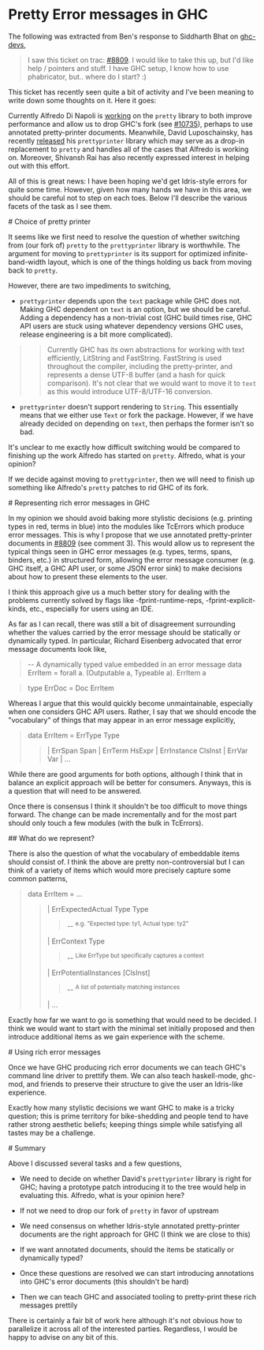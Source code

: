 # Pretty Error messages in GHC


The following was extracted from Ben's response to Siddharth Bhat on [ ghc-devs](https://mail.haskell.org/pipermail/ghc-devs/2017-June/014280.html),

>
> I saw this ticket on trac: [\#8809](https://gitlab.haskell.org//ghc/ghc/issues/8809).
> I would like to take this up, but I'd like help / pointers and stuff. I
> have GHC setup, I know how to use phabricator, but.. where do I start? :)


This ticket has recently seen quite a bit of activity and I've been
meaning to write down some thoughts on it. Here it goes:


Currently Alfredo Di Napoli is [ working](https://github.com/haskell/pretty/pull/43) on the `pretty` library to
both improve performance and allow us to drop GHC's fork (see [\#10735](https://gitlab.haskell.org//ghc/ghc/issues/10735)),
perhaps to use annotated pretty-printer documents. Meanwhile, David
Luposchainsky, has recently [ released](https://www.reddit.com/r/haskell/comments/6e62i5/ann_prettyprinter_10_ending_the_wadlerleijen_zoo/) his `prettyprinter` library
which may serve as a drop-in replacement to `pretty` and handles all of
the cases that Alfredo is working on. Moreover, Shivansh Rai has also
recently expressed interest in helping out with this effort.


All of this is great news: I have been hoping we'd get Idris-style
errors for quite some time. However, given how many hands we have in
this area, we should be careful not to step on each toes. Below I'll
describe the various facets of the task as I see them.


\# Choice of pretty printer


It seems like we first need to resolve the question of whether switching
from (our fork of) `pretty` to the `prettyprinter` library is
worthwhile. The argument for moving to `prettyprinter` is its support
for optimized infinite-band-width layout, which is one of the things
holding us back from moving back to `pretty`.


However, there are two impediments to switching,

- `prettyprinter` depends upon the `text` package while GHC does not.
  Making GHC dependent on `text` is an option, but we should be
  careful. Adding a dependency has a non-trivial cost (GHC build times
  rise, GHC API users are stuck using whatever dependency versions GHC
  uses, release engineering is a bit more complicated).

> >
> > Currently GHC has its own abstractions for working with text
> > efficiently, LitString and FastString. FastString is used throughout
> > the compiler, including the pretty-printer, and represents a
> > dense UTF-8 buffer (and a hash for quick comparison). It's not clear that we
> > would want to move it to `text` as this would introduce UTF-8/UTF-16
> > conversion.

- `prettyprinter` doesn't support rendering to `String`. This
  essentially means that we either use `Text` or fork the package.
  However, if we have already decided on depending on `text`, then
  perhaps the former isn't so bad.


It's unclear to me exactly how difficult switching would be compared to
finishing up the work Alfredo has started on `pretty`. Alfredo, what is
your opinion?


If we decide against moving to `prettyprinter`, then we will need to
finish up something like Alfredo's `pretty` patches to rid GHC of its
fork.


\# Representing rich error messages in GHC


In my opinion we should avoid baking more stylistic decisions (e.g. printing
types in red, terms in blue) into the modules like TcErrors which produce
error messages. This is why I propose that we use annotated
pretty-printer documents in [\#8809](https://gitlab.haskell.org//ghc/ghc/issues/8809) (see comment 3). This would allow us
to represent the typical things seen in GHC error messages (e.g. types,
terms, spans, binders, etc.) in structured form, allowing the error
message consumer (e.g. GHC itself, a GHC API user, or some JSON error
sink) to make decisions about how to present these elements to the user.


I think this approach give us a much better story for dealing with the
problems currently solved by flags like -fprint-runtime-reps,
-fprint-explicit-kinds, etc., especially for users using an IDE.


As far as I can recall, there was still a bit of disagreement
surrounding whether the values carried by the error message should be
statically or dynamically typed. In particular, Richard Eisenberg
advocated that error message documents look like,

>
> -- A dynamically typed value embedded in an error message
> data ErrItem = forall a. (Outputable a, Typeable a). ErrItem a

>
> type ErrDoc = Doc ErrItem


Whereas I argue that this would quickly become unmaintainable,
especially when one considers GHC API users. Rather, I say that we
should encode the "vocabulary" of things that may appear in an error
message explicitly,

>
> data ErrItem = ErrType Type
>
> >
> > \| ErrSpan Span
> > \| ErrTerm HsExpr
> > \| ErrInstance ClsInst
> > \| ErrVar  Var
> > \| ...


While there are good arguments for both options, although I think that
in balance an explicit approach will be better for consumers. Anyways,
this is a question that will need to be answered.


Once there is consensus I think it shouldn't be too difficult to move
things forward. The change can be made incrementally and for the most
part should only touch a few modules (with the bulk in TcErrors).


\#\# What do we represent?


There is also the question of what the vocabulary of embeddable items
should consist of. I think the above are pretty non-controversial but I
can think of a variety of items which would more precisely capture
some common patterns,

>
> data ErrItem = ...
>
> >
> > \| ErrExpectedActual Type Type
> >
> > >
> > > -- <sup> e.g. "Expected type: ty1, Actual type: ty2"
> > > </sup>
> >
> >
> > \| ErrContext Type
> >
> > >
> > > -- <sup> Like ErrType but specifically captures a context
> > > </sup>
> >
> >
> > \| ErrPotentialInstances \[ClsInst\]
> >
> > >
> > > -- <sup> A list of potentially matching instances
> > > </sup>
> >
> >
> > \| ...


Exactly how far we want to go is something that would need to be
decided. I think we would want to start with the minimal set initially
proposed and then introduce additional items as we gain experience with
the scheme.


\# Using rich error messages


Once we have GHC producing rich error documents we can teach GHC's
command line driver to prettify them. We can also teach haskell-mode,
ghc-mod, and friends to preserve their structure to give the user an
Idris-like experience.


Exactly how many stylistic decisions we want GHC to make is a tricky
question; this is prime territory for bike-shedding and people tend to
have rather strong aesthetic beliefs; keeping things simple while
satisfying all tastes may be a challenge.


\# Summary


Above I discussed several tasks and a few questions,

- We need to decide on whether David's `prettyprinter` library is right
  for GHC; having a prototype patch introducing it to the tree would
  help in evaluating this. Alfredo, what is your opinion here?

- If not we need to drop our fork of `pretty` in favor of upstream

- We need consensus on whether Idris-style annotated pretty-printer
  documents are the right approach for GHC (I think we are close to
  this)

- If we want annotated documents, should the items be statically or
  dynamically typed?

- Once these questions are resolved we can start introducing
  annotations into GHC's error documents (this shouldn't be hard)

- Then we can teach GHC and associated tooling to pretty-print these
  rich messages prettily


There is certainly a fair bit of work here although it's not
obvious how to parallelize it across all of the interested
parties. Regardless, I would be happy to advise on any bit of this.
